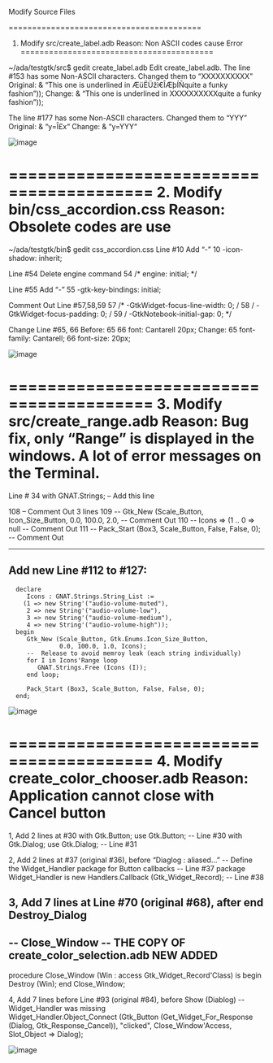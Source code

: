 Modify Source Files

=========================================
1. Modify src/create_label.adb
Reason: Non ASCII codes cause Error
=========================================

~/ada/testgtk/src$ gedit create_label.adb
Edit create_label.adb.
The line #153 has some Non-ASCII characters. Changed them to “XXXXXXXXXX”
Original: & “This one is underlined in ÆüËÜžì€ÎÆþÍÑquite a funky fashion”));
Change: & “This one is underlined in XXXXXXXXXXquite a funky fashion”));

The line #177 has some Non-ASCII characters. Changed them to “YYY”
Original: & “y=Î£x“
Change: & “y=YYY“

![image](https://github.com/user-attachments/assets/f3b6d263-56dd-456d-9fd1-d4d847d14ae5)



=========================================
2. Modify bin/css_accordion.css
Reason: Obsolete codes are use
=========================================

~/ada/testgtk/bin$ gedit css_accordion.css
Line #10 Add “-”
10 -icon-shadow: inherit;

Line #54 Delete engine command
54 /* engine: initial; */

Line #55 Add “-”
55 -gtk-key-bindings: initial;

Comment Out Line #57,58,59
57 /* -GtkWidget-focus-line-width: 0; / 58 / -GtkWidget-focus-padding: 0; / 59 / -GtkNotebook-initial-gap: 0; */

Change Line #65, 66
Before:
65
66 font: Cantarell 20px;
Change:
65 font-family: Cantarell;
66 font-size: 20px;

![image](https://github.com/user-attachments/assets/df011bbf-3842-4d55-9566-27729f534719)



=========================================
3. Modify src/create_range.adb
Reason: Bug fix, only “Range” is displayed in the windows. A lot of error messages on the Terminal.
=========================================

Line #
34   with GNAT.Strings;  –  Add this line

108 –  Comment Out 3 lines
109 --    Gtk_New (Scale_Button, Icon_Size_Button, 0.0, 100.0, 2.0,  --  Comment Out
110 --             Icons => (1 .. 0 => null                          --  Comment Out 
111 --    Pack_Start (Box3, Scale_Button, False, False, 0);          --  Comment Out


----------------------
 Add new Line #112 to #127:
----------------------
      declare
         Icons : GNAT.Strings.String_List := 
        (1 => new String'("audio-volume-muted"),
         2 => new String'("audio-volume-low"),
         3 => new String'("audio-volume-medium"),
         4 => new String'("audio-volume-high"));
      begin
         Gtk_New (Scale_Button, Gtk.Enums.Icon_Size_Button,
                  0.0, 100.0, 1.0, Icons);
         --  Release to avoid memroy leak (each string individually)
         for I in Icons'Range loop
            GNAT.Strings.Free (Icons (I));
         end loop;         
         
         Pack_Start (Box3, Scale_Button, False, False, 0);      
      end;  

![image](https://github.com/user-attachments/assets/46f51624-f8f5-4d67-8228-795abc614f41)



=========================================
4. Modify create_color_chooser.adb
Reason: Application cannot close with Cancel button
=========================================

1, Add 2 lines at #30 
with Gtk.Button;   use Gtk.Button;     --  Line #30
with Gtk.Dialog;   use Gtk.Dialog;     --  Line #31

2, Add 2 lines at #37 (original #36), before “Diaglog : aliased…”
   --  Define the Widget_Handler package for Button callbacks            --  Line #37
   package Widget_Handler is new Handlers.Callback (Gtk_Widget_Record);  -- Line #38   

3, Add 7 lines at Line #70 (original #68), after end Destroy_Dialog
   ------------------
   --  Close_Window --    THE COPY OF create_color_selection.adb NEW ADDED
   ------------------
   procedure Close_Window (Win : access Gtk_Widget_Record'Class) is
   begin
      Destroy (Win);
   end Close_Window;   
   
4, Add 7 lines before Line #93 (original #84), before Show (Diablog)
         --  Widget_Handler was missing    
         Widget_Handler.Object_Connect
           (Gtk_Button
              (Get_Widget_For_Response (Dialog, Gtk_Response_Cancel)),
            "clicked",
            Close_Window'Access,
            Slot_Object => Dialog);     

![image](https://github.com/user-attachments/assets/f31305a2-e479-46a1-812e-575aea7f6244)


